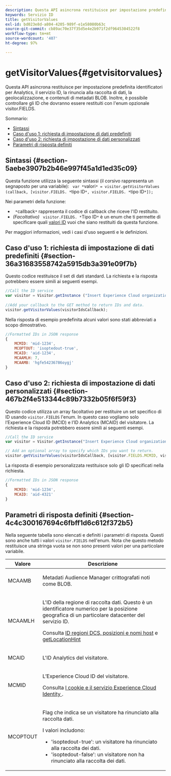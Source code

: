 ```yaml
---
description: Questa API asincrona restituisce per impostazione predefinita identificatori per Analytics, il servizio ID, la rinuncia alla raccolta di dati, la geolocalizzazione, e contenuti di metadati BLOB. Inoltre, è possibile controllare gli ID che dovranno essere restituiti con l'enum opzionale visitor.FIELDS.
keywords: Servizio ID
title: getVisitorValues
exl-id: bd023e8d-a804-4205-989f-e1e58080b63c
source-git-commit: cb89ac70e37f35d5e4e2b971f2df9645304522f8
workflow-type: tm+mt
source-wordcount: '407'
ht-degree: 97%

---
```


# getVisitorValues{#getvisitorvalues}

Questa API asincrona restituisce per impostazione predefinita identificatori per Analytics, il servizio ID, la rinuncia alla raccolta di dati, la geolocalizzazione, e contenuti di metadati BLOB. Inoltre, è possibile controllare gli ID che dovranno essere restituiti con l&#39;enum opzionale visitor.FIELDS.

Sommario:

<ul class="simplelist"> 
 <li> <a href="../../library/get-set/getvisitorvalues.md#section-5aebe3907b2b46e997f45a1d1ed35c09" format="dita" scope="local"> Sintassi </a> </li> 
 <li> <a href="../../library/get-set/getvisitorvalues.md#section-36a31683558742a5915db3a391e09f7b" format="dita" scope="local"> Caso d'uso 1: richiesta di impostazione di dati predefiniti </a> </li> 
 <li> <a href="../../library/get-set/getvisitorvalues.md#section-467b2f4e513344c89b7332b05f6f59f3" format="dita" scope="local"> Caso d'uso 2: richiesta di impostazione di dati personalizzati </a> </li> 
 <li> <a href="../../library/get-set/getvisitorvalues.md#section-4c4c300167694c6fbff1d6c612f372b5" format="dita" scope="local"> Parametri di risposta definiti </a> </li> 
</ul>

## Sintassi {#section-5aebe3907b2b46e997f45a1d1ed35c09}

Questa funzione utilizza la seguente sintassi (il corsivo rappresenta un segnaposto per una variabile): ` var *`valori`* = visitor.getVisitorValues (callback, [visitor.FIELDS. *`tipo ID`*, visitor.FIELDS. *`tipo ID`*]);`

Nei parametri della funzione:

* ` *`callback`*` rappresenta il codice di callback che riceve l&#39;ID restituito.
* *(Facoltativo)* ` visitor.FIELDS. *`Tipo ID`*` è un enum che ti permette di specificare quali [valori ID](../../library/get-set/getvisitorvalues.md#section-4c4c300167694c6fbff1d6c612f372b5) vuoi che siano restituiti da questa funzione.

Per maggiori informazioni, vedi i casi d&#39;uso seguenti e le definizioni.

## Caso d&#39;uso 1: richiesta di impostazione di dati predefiniti  {#section-36a31683558742a5915db3a391e09f7b}

Questo codice restituisce il set di dati standard. La richiesta e la risposta potrebbero essere simili ai seguenti esempi.

```js
//Call the ID service 
var visitor = Visitor.getInstance ("Insert Experience Cloud organization ID here",{...}); 
   
//Add your callback to the GET method to return IDs and data. 
visitor.getVisitorValues(visitorIdsCallback);
```

Nella risposta di esempio predefinita alcuni valori sono stati abbreviati a scopo dimostrativo.

```js
//Formatted IDs in JSON response 
{ 
    MCMID: 'mid-1234', 
    MCOPTOUT: 'isoptedout-true', 
    MCAID: 'aid-1234', 
    MCAAMLH: 7, 
    MCAAMB: 'hgfe54236786oygj' 
}
```

## Caso d&#39;uso 2: richiesta di impostazione di dati personalizzati  {#section-467b2f4e513344c89b7332b05f6f59f3}

Questo codice utilizza un array facoltativo per restituire un set specifico di ID usando `visitor.FIELDS` l&#39;enum. In questo caso vogliamo solo l’Experience Cloud ID (MCID) e l’ID Analytics (MCAID) del visitatore. La richiesta e la risposta potrebbero essere simili ai seguenti esempi.

```js
//Call the ID service 
var visitor = Visitor.getInstance("Insert Experience Cloud organization ID here", { ... });

// Add an optional array to specify which IDs you want to return. 
visitor.getVisitorValues(visitorIdsCallback, [visitor.FIELDS.MCMID, visitor.FIELDS.MCAID]);
```

La risposta di esempio personalizzata restituisce solo gli ID specificati nella richiesta.

```js
//Formatted IDs in JSON response 
{ 
    MCMID: 'mid-1234', 
    MCAID: 'aid-4321' 
}
```

## Parametri di risposta definiti  {#section-4c4c300167694c6fbff1d6c612f372b5}

Nella seguente tabella sono elencati e definiti i parametri di risposta. Questi sono anche tutti i valori `visitor.FIELDS` nell&#39;enum. Nota che questo metodo restituisce una stringa vuota se non sono presenti valori per una particolare variabile.

<table id="table_32D0FEEA76CE4F298EED4B8F5C644232"> 
 <thead> 
  <tr> 
   <th colname="col1" class="entry"> Valore </th> 
   <th colname="col2" class="entry"> Descrizione </th> 
  </tr> 
 </thead>
 <tbody> 
  <tr> 
   <td colname="col1"> <p> <span class="codeph"> MCAAMB </span> </p> </td> 
   <td colname="col2"> <p>Metadati <span class="keyword">Audience Manager</span> crittografati noti come BLOB. </p> </td> 
  </tr> 
  <tr> 
   <td colname="col1"> <p> <span class="codeph"> MCAAMLH </span> </p> </td> 
   <td colname="col2"> <p>L'ID della regione di raccolta dati. Questo è un identificatore numerico per la posizione geografica di un particolare datacenter del servizio ID. </p> <p>Consulta <a href="https://experienceleague.adobe.com/docs/audience-manager/user-guide/api-and-sdk-code/dcs/dcs-api-reference/dcs-regions.html" format="https" scope="external">ID regioni DCS, posizioni e nomi host</a> e <a href="../../library/get-set/getlocationhint.md#reference-a761030ff06c4439946bb56febf42d4c" format="dita" scope="local"> getLocationHint </a> </p> </td> 
  </tr> 
  <tr> 
   <td colname="col1"> <p> <span class="codeph"> MCAID </span> </p> </td> 
   <td colname="col2"> <p>L'ID <span class="keyword">Analytics</span> del visitatore. </p> </td> 
  </tr> 
  <tr> 
   <td colname="col1"> <p> <span class="codeph"> MCMID </span> </p> </td> 
   <td colname="col2"> <p>L’Experience Cloud ID del visitatore. </p> <p>Consulta <a href="../../introduction/cookies.md" format="dita" scope="local"> I cookie e il servizio Experience Cloud Identity </a>. </p> </td> 
  </tr> 
  <tr> 
   <td colname="col1"> <p> <span class="codeph"> MCOPTOUT </span> </p> </td> 
   <td colname="col2"> <p>Flag che indica se un visitatore ha rinunciato alla raccolta dati. </p> <p>I valori includono: </p> <p> 
     <ul id="ul_E82431DE12B449F8822499364B363798"> 
      <li id="li_2BAB7C15A38A408E8FC4B85E70B66E46"> <span class="codeph"> 'isoptedout-true'</span>: un visitatore ha rinunciato alla raccolta dei dati. </li> 
      <li id="li_BB80AE4CEBC44166BC04428B212FEF51"> <span class="codeph"> 'isoptedout-false'</span>: un visitatore non ha rinunciato alla raccolta dei dati. </li> 
     </ul> </p> </td> 
  </tr> 
 </tbody> 
</table>
